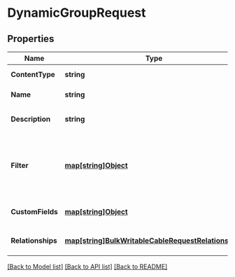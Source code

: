 # DynamicGroupRequest

## Properties
Name | Type | Description | Notes
------------ | ------------- | ------------- | -------------
**ContentType** | **string** |  | [default to null]
**Name** | **string** | Dynamic Group name | [default to null]
**Description** | **string** |  | [optional] [default to null]
**Filter** | [**map[string]Object**](.md) | A JSON-encoded dictionary of filter parameters for group membership | [default to null]
**CustomFields** | [**map[string]Object**](.md) |  | [optional] [default to null]
**Relationships** | [**map[string]BulkWritableCableRequestRelationships**](BulkWritableCableRequest_relationships.md) |  | [optional] [default to null]

[[Back to Model list]](../README.md#documentation-for-models) [[Back to API list]](../README.md#documentation-for-api-endpoints) [[Back to README]](../README.md)

